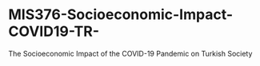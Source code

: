 # MIS376-Socioeconomic-Impact-COVID19-TR-
The Socioeconomic Impact of the COVID-19 Pandemic on Turkish Society
